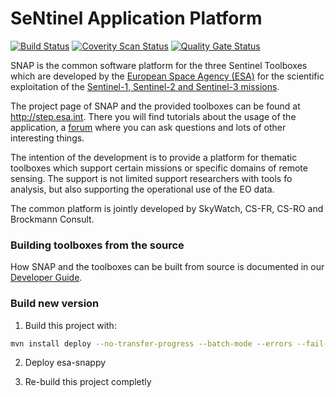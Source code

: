 # SeNtinel Application Platform

[![Build Status](https://travis-ci.org/senbox-org/snap-engine.svg?branch=master)](https://travis-ci.org/senbox-org/snap-engine)
[![Coverity Scan Status](https://scan.coverity.com/projects/7219/badge.svg)](https://scan.coverity.com/projects/senbox-org-snap-engine)
[![Quality Gate Status](https://sonarqube.snap-ci.ovh/api/project_badges/measure?project=org.esa.snap%3Asnap-engine&metric=alert_status&token=sqb_44a03974834fcdd28a2ecc27d8c906722fbc5148)](https://sonarqube.snap-ci.ovh/dashboard?id=org.esa.snap%3Asnap-engine)

SNAP is the common software platform for the three Sentinel Toolboxes which are developed
by the [European Space Agency (ESA)](https://www.esa.int) for the scientific exploitation
of the [Sentinel-1, Sentinel-2 and Sentinel-3 missions](https://sentinel.esa.int/web/sentinel/home).

The project page of SNAP and the provided toolboxes can be found at http://step.esa.int. There you will find
tutorials about the usage of the application, a [forum](http://forum.step.esa.int/) where you can ask questions and lots
of other interesting things.

The intention of the development is to provide a platform for thematic toolboxes which support certain missions or
specific domains of remote sensing. The support is not limited support researchers with tools fo analysis, but also
supporting the operational use of the EO data.

The common platform is jointly developed by SkyWatch, CS-FR, CS-RO and Brockmann Consult.

### Building toolboxes from the source

How SNAP and the toolboxes can be built from source is documented in
our [Developer Guide](https://senbox.atlassian.net/wiki/display/SNAP/Developer+Guide).

### Build new version

1. Build this project with:

```sh
mvn install deploy --no-transfer-progress --batch-mode --errors --fail-at-end --show-version -DinstallAtEnd=true -DdeployAtEnd=true --projects=ceres-core,snap-gpf,snap-core,ceres-binding,ceres-ui,ceres-metadata,ceres-jai,ceres-glayer,ceres-binding,snap-runtime
```

2. Deploy esa-snappy

3. Re-build this project completly